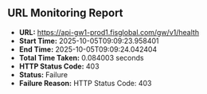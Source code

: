 ## URL Monitoring Report

- **URL:** https://api-gw1-prod1.fisglobal.com/gw/v1/health
- **Start Time:** 2025-10-05T09:09:23.958401
- **End Time:** 2025-10-05T09:09:24.042404
- **Total Time Taken:** 0.084003 seconds
- **HTTP Status Code:** 403
- **Status:** Failure
- **Failure Reason:** HTTP Status Code: 403
